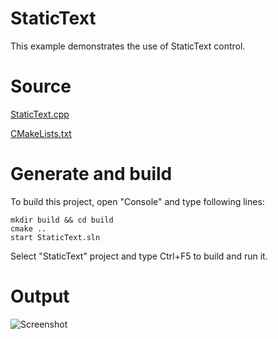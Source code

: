 # StaticText

This example demonstrates the use of StaticText control.

# Source

[StaticText.cpp](StaticText.cpp)

[CMakeLists.txt](CMakeLists.txt)

# Generate and build

To build this project, open "Console" and type following lines:

``` shell
mkdir build && cd build
cmake .. 
start StaticText.sln
```

Select "StaticText" project and type Ctrl+F5 to build and run it.

# Output

![Screenshot](../../../docs/Pictures/StaticText.png)
